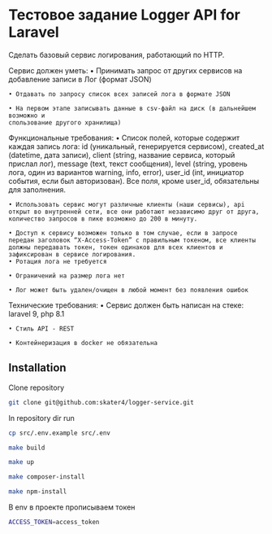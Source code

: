 # Тестовое задание Logger API for Laravel

Сделать базовый сервис логирования, работающий по HTTP.

Сервис должен уметь:
    • Принимать запрос от других сервисов на добавление записи в Лог (формат JSON)
    
    • Отдавать по запросу список всех записей лога в формате JSON
    
    • На первом этапе записывать данные в csv-файл на диск (в дальнейшем возможно и
    спользование другого хранилища)

Функциональные требования:
    • Список полей, которые содержит каждая запись лога: id (уникальный, генерируется сервисом), created_at (datetime, дата записи), client (string, название сервиса, который прислал лог), message (text, текст сообщения), level (string, уровень лога, один из вариантов warning, info, error), user_id (int, инициатор события, если был авторизован). Все поля, кроме user_id, обязательны для заполнения.
    
    • Использовать сервис могут различные клиенты (наши сервисы), api открыт во внутренней сети, все они работают независимо друг от друга, количество запросов в пике возможно до 200 в минуту. 
    
    • Доступ к сервису возможен только в том случае, если в запросе передан заголовок “X-Access-Token” с правильным токеном, все клиенты должны передавать токен, токен одинаков для всех клиентов и зафиксирован в сервисе логирования.
    • Ротация лога не требуется
    
    • Ограничений на размер лога нет
    
    • Лог может быть удален/очищен в любой момент без появления ошибок

Технические требования:
    • Сервис должен быть написан на стеке: laravel 9, php 8.1
    
    • Стиль API - REST
    
    • Контейнеризация в docker не обязательна


## Installation

Clone repository

```bash
git clone git@github.com:skater4/logger-service.git
```

In repository dir run

```bash
cp src/.env.example src/.env
```
```bash
make build
```
```bash
make up
```
```bash
make composer-install
```
```bash
make npm-install
```
В env в проекте прописываем токен
```bash
ACCESS_TOKEN=access_token
```
